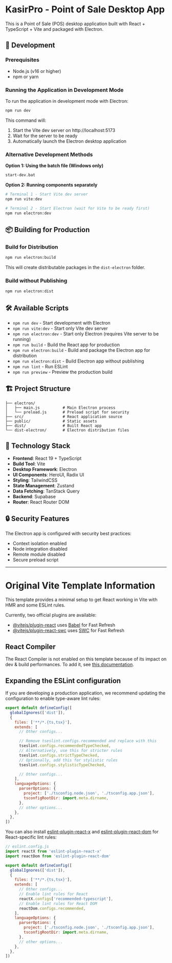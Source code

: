 # KasirPro - Point of Sale Desktop App

This is a Point of Sale (POS) desktop application built with React + TypeScript + Vite and packaged with Electron.

## 🚀 Development

### Prerequisites
- Node.js (v16 or higher)
- npm or yarn

### Running the Application in Development Mode

To run the application in development mode with Electron:

```bash
npm run dev
```

This command will:
1. Start the Vite dev server on http://localhost:5173
2. Wait for the server to be ready
3. Automatically launch the Electron desktop application

### Alternative Development Methods

**Option 1: Using the batch file (Windows only)**
```bash
start-dev.bat
```

**Option 2: Running components separately**
```bash
# Terminal 1 - Start Vite dev server
npm run vite:dev

# Terminal 2 - Start Electron (wait for Vite to be ready first)
npm run electron:dev
```

## 📦 Building for Production

### Build for Distribution
```bash
npm run electron:build
```

This will create distributable packages in the `dist-electron` folder.

### Build without Publishing
```bash
npm run electron:dist
```

## 🛠 Available Scripts

- `npm run dev` - Start development with Electron
- `npm run vite:dev` - Start only Vite dev server
- `npm run electron:dev` - Start only Electron (requires Vite server to be running)
- `npm run build` - Build the React app for production
- `npm run electron:build` - Build and package the Electron app for distribution
- `npm run electron:dist` - Build Electron app without publishing
- `npm run lint` - Run ESLint
- `npm run preview` - Preview the production build

## 🏗 Project Structure

```
├── electron/
│   ├── main.js          # Main Electron process
│   └── preload.js       # Preload script for security
├── src/                 # React application source
├── public/              # Static assets
├── dist/                # Built React app
└── dist-electron/       # Electron distribution files
```

## 🔧 Technology Stack

- **Frontend**: React 19 + TypeScript
- **Build Tool**: Vite
- **Desktop Framework**: Electron
- **UI Components**: HeroUI, Radix UI
- **Styling**: TailwindCSS
- **State Management**: Zustand
- **Data Fetching**: TanStack Query
- **Backend**: Supabase
- **Router**: React Router DOM

## 🔒 Security Features

The Electron app is configured with security best practices:
- Context isolation enabled
- Node integration disabled
- Remote module disabled
- Secure preload script

---

# Original Vite Template Information

This template provides a minimal setup to get React working in Vite with HMR and some ESLint rules.

Currently, two official plugins are available:

- [@vitejs/plugin-react](https://github.com/vitejs/vite-plugin-react/blob/main/packages/plugin-react) uses [Babel](https://babeljs.io/) for Fast Refresh
- [@vitejs/plugin-react-swc](https://github.com/vitejs/vite-plugin-react/blob/main/packages/plugin-react-swc) uses [SWC](https://swc.rs/) for Fast Refresh

## React Compiler

The React Compiler is not enabled on this template because of its impact on dev & build performances. To add it, see [this documentation](https://react.dev/learn/react-compiler/installation).

## Expanding the ESLint configuration

If you are developing a production application, we recommend updating the configuration to enable type-aware lint rules:

```js
export default defineConfig([
  globalIgnores(['dist']),
  {
    files: ['**/*.{ts,tsx}'],
    extends: [
      // Other configs...

      // Remove tseslint.configs.recommended and replace with this
      tseslint.configs.recommendedTypeChecked,
      // Alternatively, use this for stricter rules
      tseslint.configs.strictTypeChecked,
      // Optionally, add this for stylistic rules
      tseslint.configs.stylisticTypeChecked,

      // Other configs...
    ],
    languageOptions: {
      parserOptions: {
        project: ['./tsconfig.node.json', './tsconfig.app.json'],
        tsconfigRootDir: import.meta.dirname,
      },
      // other options...
    },
  },
])
```

You can also install [eslint-plugin-react-x](https://github.com/Rel1cx/eslint-react/tree/main/packages/plugins/eslint-plugin-react-x) and [eslint-plugin-react-dom](https://github.com/Rel1cx/eslint-react/tree/main/packages/plugins/eslint-plugin-react-dom) for React-specific lint rules:

```js
// eslint.config.js
import reactX from 'eslint-plugin-react-x'
import reactDom from 'eslint-plugin-react-dom'

export default defineConfig([
  globalIgnores(['dist']),
  {
    files: ['**/*.{ts,tsx}'],
    extends: [
      // Other configs...
      // Enable lint rules for React
      reactX.configs['recommended-typescript'],
      // Enable lint rules for React DOM
      reactDom.configs.recommended,
    ],
    languageOptions: {
      parserOptions: {
        project: ['./tsconfig.node.json', './tsconfig.app.json'],
        tsconfigRootDir: import.meta.dirname,
      },
      // other options...
    },
  },
])
```
